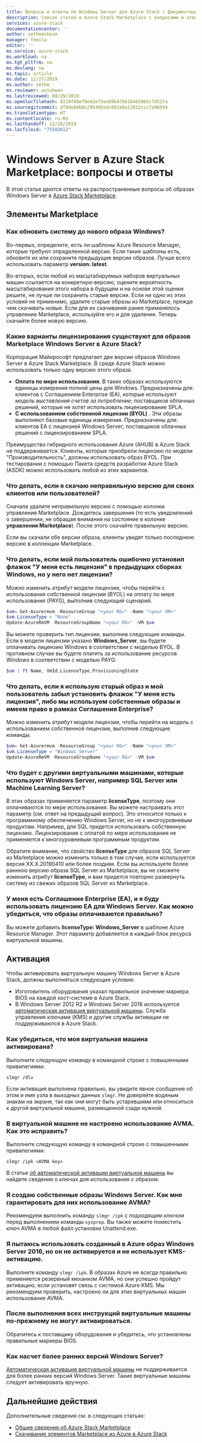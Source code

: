 ```yaml
---
title: Вопросы и ответы по Windows Server для Azure Stack | Документация Майкрософт
description: Список статей в Azure Stack Marketplace с вопросами и ответами по Windows Server
services: azure-stack
documentationcenter: ''
author: sethmanheim
manager: femila
editor: ''
ms.service: azure-stack
ms.workload: na
ms.tgt_pltfrm: na
ms.devlang: na
ms.topic: article
ms.date: 12/27/2019
ms.author: sethm
ms.reviewer: avishwan
ms.lastreviewed: 08/29/2019
ms.openlocfilehash: 8110f48ef9e42ef2ee89b4766164b5005c7d51fa
ms.sourcegitcommit: df8de80b8c295495edc091e0a12012ccc7a96594
ms.translationtype: HT
ms.contentlocale: ru-RU
ms.lasthandoff: 12/28/2019
ms.locfileid: "75503612"
---
```

# <a name="windows-server-in-azure-stack-marketplace-faq"></a>Windows Server в Azure Stack Marketplace: вопросы и ответы

В этой статье даются ответы на распространенные вопросы об образах Windows Server в [Azure Stack Marketplace](azure-stack-marketplace.md).

## <a name="marketplace-items"></a>Элементы Marketplace

### <a name="how-do-i-update-to-a-newer-windows-image"></a>Как обновить систему до нового образа Windows?

Во-первых, определите, есть ли шаблоны Azure Resource Manager, которые требуют определенной версии. Если такие шаблоны есть, обновите их или сохраните предыдущие версии образов. Лучше всего использовать параметр **version: latest**.

Во-вторых, если любой из масштабируемых наборов виртуальных машин ссылается на конкретную версию, оцените вероятность масштабирования этого набора в будущем и на основе этой оценки решите, не лучше ли сохранить старые версии. Если ни одно из этих условий не применимо, удалите старые образы из Marketplace, прежде чем скачивать новые. Если для их скачивания ранее применялось управление Marketplace, используйте его и для удаления. Теперь скачайте более новую версию.

### <a name="what-are-the-licensing-options-for-windows-server-marketplace-images-on-azure-stack"></a>Какие варианты лицензирования существуют для образов Marketplace Windows Server в Azure Stack?

Корпорация Майкрософт предлагает две версии образов Windows Server в Azure Stack Marketplace. В среде Azure Stack можно использовать только одну версию этого образа.  

- **Оплата по мере использования**. В таких образах используются единицы измерения полной цены для Windows.
   Предназначены для: клиентов с Соглашением Enterprise (EA), которые используют *модель выставления счетов за потребление*; поставщиков облачных решений, которые не хотят использовать лицензирование SPLA.
- **С использованием собственной лицензии (BYOL)** . Эти образы выполняют базовые единицы измерения.
   Предназначены для: клиентов EA с лицензией Windows Server; поставщиков облачных решений с лицензированием SPLA.

Преимущество гибридного использования Azure (AHUB) в Azure Stack не поддерживается. Клиенты, которые приобрели лицензию по модели "Производительность", должны использовать образ BYOL. При тестировании с помощью Пакета средств разработки Azure Stack (ASDK) можно использовать любой из этих вариантов.

### <a name="what-if-i-downloaded-the-wrong-version-to-offer-my-tenantsusers"></a>Что делать, если я скачаю неправильную версию для своих клиентов или пользователей?

Сначала удалите неправильную версию с помощью колонки управления Marketplace. Дождитесь завершения (то есть уведомлений о завершении, не обращая внимания на состояние в колонке **управления Marketplace**). После этого скачайте правильную версию.

Если вы скачали обе версии образа, клиенты увидят только последнюю версию в коллекции Marketplace.

### <a name="what-if-my-user-incorrectly-checked-the-i-have-a-license-box-in-previous-windows-builds-and-they-dont-have-a-license"></a>Что делать, если мой пользователь ошибочно установил флажок "У меня есть лицензия" в предыдущих сборках Windows, но у него нет лицензии?

Можно изменить атрибут модели лицензии, чтобы перейти с использования собственной лицензии (BYOL) на оплату по мере использования (PAYG), выполнив следующий сценарий.

```powershell
$vm= Get-Azurermvm -ResourceGroup "<your RG>" -Name "<your VM>"
$vm.LicenseType = "None"
Update-AzureRmVM -ResourceGroupName "<your RG>" -VM $vm
```

Вы можете проверить тип лицензии, выполнив следующие команды. Если в модели лицензии указано **Windows_Server**, вы будете оплачивать лицензию Windows в соответствии с моделью BYOL. В противном случае вы будете платить за использование ресурсов Windows в соответствии с моделью PAYG:

```powershell
$vm | ft Name, VmId,LicenseType,ProvisioningState
```

### <a name="what-if-i-have-an-older-image-and-my-user-forgot-to-check-the-i-have-a-license-box-or-we-use-our-own-images-and-we-do-have-enterprise-agreement-entitlement"></a>Что делать, если я использую старый образ и мой пользователь забыл установить флажок "У меня есть лицензия", либо мы используем собственные образы и имеем право в рамках Соглашения Enterprise?

Можно изменить атрибут модели лицензии, чтобы перейти на модель с использованием собственной лицензии, выполнив следующие команды.

```powershell
$vm= Get-Azurermvm -ResourceGroup "<your RG>" -Name "<your VM>"
$vm.LicenseType = "Windows_Server"
Update-AzureRmVM -ResourceGroupName "<your RG>" -VM $vm
```

### <a name="what-about-other-vms-that-use-windows-server-such-as-sql-or-machine-learning-server"></a>Что будет с другими виртуальными машинами, которые используют Windows Server, например SQL Server или Machine Learning Server?

В этих образах применяется параметр **licenseType**, поэтому они оплачиваются по мере использования. Вы можете настраивать этот параметр (см. ответ на предыдущий вопрос). Это относится только к программному обеспечению Windows Server, но не к многоуровневым продуктам. Например, для SQL придется использовать собственную лицензию. Лицензирование с оплатой по мере использования не применяется к многоуровневым программным продуктам.

Обратите внимание, что свойство **licenseType** для образов SQL Server из Marketplace можно изменить только в том случае, если используется версия XX.X.20190410 или более поздняя. Если вы используете более раннюю версию образа SQL Server из Marketplace, вы не сможете изменить атрибут **licenseType**, и вам придется повторно развернуть систему из свежих образов SQL Server из Marketplace.

### <a name="i-have-an-enterprise-agreement-ea-and-will-be-using-my-ea-windows-server-license-how-do-i-make-sure-images-are-billed-correctly"></a>У меня есть Соглашение Enterprise (EA), и я буду использовать лицензию EA для Windows Server. Как можно убедиться, что образы оплачиваются правильно?

Вы можете добавить **licenseType: Windows_Server** в шаблоне Azure Resource Manager. Этот параметр добавляется в каждый блок ресурса виртуальной машины.

## <a name="activation"></a>Активация

Чтобы активировать виртуальную машину Windows Server в Azure Stack, должны выполняться следующие условия:

- Изготовитель оборудования указал правильное значение маркера BIOS на каждой хост-системе в Azure Stack.
- В Windows Server 2012 R2 и Windows Server 2016 используется [автоматическая активация виртуальной машины](/previous-versions/windows/it-pro/windows-server-2012-R2-and-2012/dn303421(v=ws.11)). Служба управления ключами (KMS) и другие службы активации не поддерживаются в Azure Stack.

### <a name="how-can-i-verify-that-my-virtual-machine-is-activated"></a>Как убедиться, что моя виртуальная машина активирована?

Выполните следующую команду в командной строке с повышенными привилегиями:

```shell
slmgr /dlv
```

Если активация выполнена правильно, вы увидите явное сообщение об этом и имя узла в выходных данных `slmgr`. Не доверяйте водяным знакам на экране, так как они могут быть устаревшими или относиться к другой виртуальной машине, размещенной сзади нужной.

### <a name="my-vm-is-not-set-up-to-use-avma-how-can-i-fix-it"></a>В виртуальной машине не настроено использование AVMA. Как это исправить?

Выполните следующую команду в командной строке с повышенными привилегиями:

```shell
slmgr /ipk <AVMA key>
```

В статье [об автоматической активации виртуальной машины](/previous-versions/windows/it-pro/windows-server-2012-R2-and-2012/dn303421(v=ws.11)) вы найдете сведения о ключах для использования с образом.

### <a name="i-create-my-own-windows-server-images-how-can-i-make-sure-they-use-avma"></a>Я создаю собственные образы Windows Server. Как мне гарантировать для них использование AVMA?

Рекомендуем выполнить команду `slmgr /ipk` с подходящим ключом перед выполнением команды `sysprep`. Вы также можете поместить ключ AVMA в любой файл установки Unattend.exe.

### <a name="i-am-trying-to-use-my-windows-server-2016-image-created-on-azure-and-it-is-not-activating-or-using-kms-activation"></a>Я пытаюсь использовать созданный в Azure образ Windows Server 2016, но он не активируется и не использует KMS-активацию.

Выполните команду `slmgr /ipk`. В образах Azure не всегда правильно применяется резервный механизм AVMA, но они успешно пройдут активацию, если установят связь с системой Azure KMS. Мы рекомендуем проверить, настроено ли для этих виртуальных машин использование AVMA.

### <a name="i-have-performed-all-of-these-steps-but-my-virtual-machines-are-still-not-activating"></a>После выполнения всех инструкций виртуальные машины по-прежнему не могут активироваться.

Обратитесь к поставщику оборудования и убедитесь, что установлены правильные маркеры BIOS.

### <a name="what-about-earlier-versions-of-windows-server"></a>Как насчет более ранних версий Windows Server?

[Автоматическая активация виртуальной машины](/previous-versions/windows/it-pro/windows-server-2012-R2-and-2012/dn303421(v=ws.11)) не поддерживается для более ранних версий Windows Server. Такие виртуальные машины следует активировать вручную.

## <a name="next-steps"></a>Дальнейшие действия

Дополнительные сведения см. в следующих статьях:

- [Общие сведения об Azure Stack Marketplace](azure-stack-marketplace.md)
- [Скачивание элементов Marketplace из Azure в Azure Stack](azure-stack-download-azure-marketplace-item.md)

